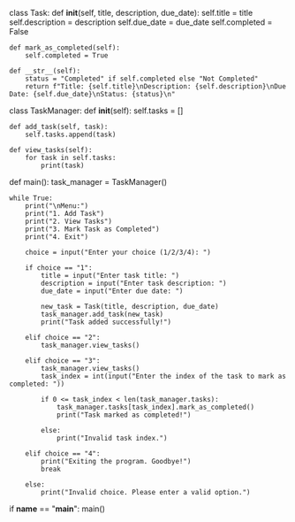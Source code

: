 class Task:
    def __init__(self, title, description, due_date):
        self.title = title
        self.description = description
        self.due_date = due_date
        self.completed = False

    def mark_as_completed(self):
        self.completed = True

    def __str__(self):
        status = "Completed" if self.completed else "Not Completed"
        return f"Title: {self.title}\nDescription: {self.description}\nDue Date: {self.due_date}\nStatus: {status}\n"


class TaskManager:
    def __init__(self):
        self.tasks = []

    def add_task(self, task):
        self.tasks.append(task)

    def view_tasks(self):
        for task in self.tasks:
            print(task)

def main():
    task_manager = TaskManager()

    while True:
        print("\nMenu:")
        print("1. Add Task")
        print("2. View Tasks")
        print("3. Mark Task as Completed")
        print("4. Exit")

        choice = input("Enter your choice (1/2/3/4): ")

        if choice == "1":
            title = input("Enter task title: ")
            description = input("Enter task description: ")
            due_date = input("Enter due date: ")

            new_task = Task(title, description, due_date)
            task_manager.add_task(new_task)
            print("Task added successfully!")

        elif choice == "2":
            task_manager.view_tasks()

        elif choice == "3":
            task_manager.view_tasks()
            task_index = int(input("Enter the index of the task to mark as completed: "))
            
            if 0 <= task_index < len(task_manager.tasks):
                task_manager.tasks[task_index].mark_as_completed()
                print("Task marked as completed!")

            else:
                print("Invalid task index.")

        elif choice == "4":
            print("Exiting the program. Goodbye!")
            break

        else:
            print("Invalid choice. Please enter a valid option.")

if __name__ == "__main__":
    main()


